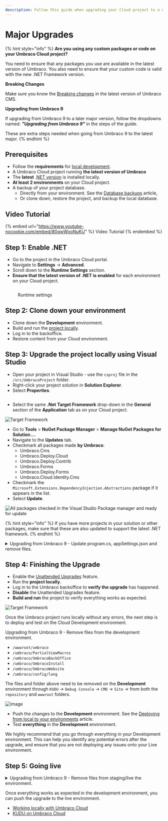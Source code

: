 ```yaml
---
description: Follow this guide when upgrading your Cloud project to a new major version of Umbraco CMS. For example when upgrading from 10 to 11.
---
```


# Major Upgrades

{% hint style="info" %}
**Are you using any custom packages or code on your Umbraco Cloud project?**

You need to ensure that any packages you use are available in the latest version of Umbraco. You also need to ensure that your custom code is valid with the new .NET Framework version.

**Breaking Changes**

Make sure you know the [Breaking changes](https://docs.umbraco.com/umbraco-cms/fundamentals/setup/upgrading/version-specific#breaking-changes) in the latest version of Umbraco CMS.

**Upgrading from Umbraco 9**

If upgrading from Umbraco 9 to a later major version, follow the dropdowns named: _**"Upgrading from Umbraco 9"**_ in the steps of the guide.

These are extra steps needed when going from Umbraco 9 to the latest major.
{% endhint %}

## Prerequisites

* Follow the **requirements** for [local development](https://docs.umbraco.com/umbraco-cms/fundamentals/setup/requirements#local-development).
* A Umbraco Cloud project running **the latest version of Umbraco**
* The **latest** .[NET version](https://dotnet.microsoft.com/en-us/download/visual-studio-sdks) is installed locally.
* **At least 2 environments** on your Cloud project.
* A backup of your project database.
  * Directly from your environment. See the [Database backups](../databases/backups.md) article,
  * Or clone down, restore the project, and backup the local database.

## Video Tutorial

{% embed url="https://www.youtube-nocookie.com/embed/80qwWxoNuKU" %}
Video Tutorial
{% endembed %}

## Step 1: Enable .NET

* Go to the project in the Umbraco Cloud portal.
* Navigate to **Settings** -> **Advanced**.
* Scroll down to the **Runtime Settings** section.
* **Ensure that the latest version of .NET is enabled** for each environment on your Cloud project.

<figure><img src="../../.gitbook/assets/runtime-settings.png" alt=""><figcaption><p>Runtime settings</p></figcaption></figure>

## Step 2: Clone down your environment

* Clone down the **Development** environment.
* Build and run the [project locally](../set-up/working-locally.md#running-the-site-locally).
* Log in to the backoffice.
* Restore content from your Cloud environment.

## Step 3: Upgrade the project locally using Visual Studio

* Open your project in Visual Studio - use the `csproj` file in the `/src/UmbracoProject` folder.
* Right-click your project solution in **Solution Explorer**.
* Select **Properties**.

<figure><img src="images/Solution-Explorer.png" alt=""><figcaption></figcaption></figure>

* Select the same **.Net** **Target Framework** drop-down in the **General** section of the **Application** tab as on your Cloud project.

![Target Framework](images/Target-Framework.png)

* Go to **Tools** > **NuGet Package Manager** > **Manage NuGet Packages for Solution...**.
* Navigate to the **Updates** tab.
* Checkmark all packages made **by Umbraco**:
  * Umbraco.Cms
  * Umbraco.Deploy.Cloud
  * Umbraco.Deploy.Contrib
  * Umbraco.Forms
  * Umbraco.Deploy.Forms
  * Umbraco.Cloud.Identity.Cms
* Checkmark the `Microsoft.Extensions.DependencyInjection.Abstractions` package if it appears in the list.
* Select **Update**.

![All packages checked in the Visual Studio Package manager and ready for update](images/check-all-packages-2.png)

{% hint style="info" %}
If you have more projects in your solution or other packages, make sure that these are also updated to support the latest .NET framework.
{% endhint %}

<details>

<summary>Upgrading from Umbraco 9 - Update program.cs, appSettings.json and remove files.</summary>

*   Update the `Program` class in the `Program.cs` file to the following:\
    using Umbraco.Cms.Web.Common.Hosting;

    ```

    public class Program
        {
            public static void Main(string[] args)
                => CreateHostBuilder(args)
                    .Build()
                    .Run();

            public static IHostBuilder CreateHostBuilder(string[] args) =>
                Host.CreateDefaultBuilder(args)
                    .ConfigureUmbracoDefaults()
                    .ConfigureWebHostDefaults(webBuilder =>
                    {
                        webBuilder.UseStaticWebAssets();
                        webBuilder.UseStartup<Startup>();
                    });
        }
    ```
* Re-enable the appsettings IntelliSense by updating your schema reference in the **appsettings.json** file from:

```json
"$schema": "./umbraco/config/appsettings-schema.json",
```

To:

```json
"$schema": "./appsettings-schema.json",
```

Apply this change to the following files as well:

* **appsettings.Development.json**
* **appsettings.Production.json**
* **appsettings.Staging.json**

Remove the following files and folders _manually_ from your local project:

* `/wwwroot/umbraco`
* `/umbraco/PartialViewMacros`
* `/umbraco/UmbracoBackOffice`
* `/umbraco/UmbracoInstall`
* `/umbraco/UmbracoWebsite`
* `/umbraco/config/lang`

</details>

## Step 4: Finishing the Upgrade

* Enable the [Unattended Upgrades](https://docs.umbraco.com/umbraco-cms/fundamentals/setup/upgrading#run-an-unattended-upgrade) feature.
* Run the **project locally**.
* Log in to the Umbraco backoffice to **verify the upgrade** has happened.
* **Disable** the Unattended Upgrades feature.
* **Build and run** the project to verify everything works as expected.

![Target Framework](images/verify-v10-upgrade-locally.png)

Once the Umbraco project runs locally without any errors, the next step is to deploy and test on the Cloud Development environment.

<summary>Upgrading from Umbraco 9 - Remove files from the development environment.</summary>

* `/wwwroot/umbraco`
* `/umbraco/PartialViewMacros`
* `/umbraco/UmbracoBackOffice`
* `/umbraco/UmbracoInstall`
* `/umbraco/UmbracoWebsite`
* `/umbraco/config/lang`

The files and folder above need to be removed on the **Development** environment through `KUDU` -> `Debug Console` -> `CMD` -> `Site` -> from both the `repository` and `wwwroot` folders.

<img src="https://user-images.githubusercontent.com/83591955/210218172-b32a6be9-9b2a-48c4-8ed7-676068f72946.png" alt="image" data-size="original">

</details>

* Push the changes to the **Development** environment. See the [Deploying from local to your environments](../deployment/local-to-cloud.md) article.
* Test **everything** in the **Development** environment.

We highly recommend that you go through everything in your Development environment. This can help you identify any potential errors after the upgrade, and ensure that you are not deploying any issues onto your Live environment.

## Step 5: Going live

<details>

<summary>Upgrading from Umbraco 9 - Remove files from staging/live the environment.</summary>

Before deploying the upgrade to your next environment, you will need to remove the folders you also removed from Kudu on your Development environment.

The files are:

* `/wwwroot/umbraco`
* `/umbraco/PartialViewMacros`
* `/umbraco/UmbracoBackOffice`
* `/umbraco/UmbracoInstall`
* `/umbraco/UmbracoWebsite`
* `/umbraco/config/lang`

They need to be removed through `KUDU` -> `Debug Console` -> `CMD` -> `Site` -> from both the `repository` and `wwwroot` folders.

<img src="https://user-images.githubusercontent.com/83591955/210218090-9b72fc05-cfe3-442f-8045-a90e5b8a9e89.png" alt="image" data-size="original">

</details>

Once everything works as expected in the development environment, you can push the upgrade to the live environment.

* [Working locally with Umbraco Cloud](../set-up/working-locally.md)
* [KUDU on Umbraco Cloud](../set-up/power-tools/)
